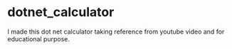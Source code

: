 # dotnet_calculator
I made this dot net calculator taking reference from youtube video and for educational purpose.
